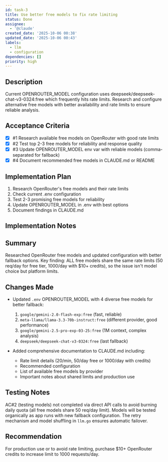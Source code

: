 ```yaml
---
id: task-3
title: Use better free models to fix rate limiting
status: Done
assignee:
  - '@claude'
created_date: '2025-10-06 00:38'
updated_date: '2025-10-06 00:43'
labels:
  - llm
  - configuration
dependencies: []
priority: high
---
```


## Description

<!-- SECTION:DESCRIPTION:BEGIN -->
Current OPENROUTER_MODEL configuration uses deepseek/deepseek-chat-v3-0324:free which frequently hits rate limits. Research and configure alternative free models with better availability and rate limits to ensure reliable analysis.
<!-- SECTION:DESCRIPTION:END -->

## Acceptance Criteria
<!-- AC:BEGIN -->
- [x] #1 Research available free models on OpenRouter with good rate limits
- [x] #2 Test top 2-3 free models for reliability and response quality
- [x] #3 Update OPENROUTER_MODEL env var with reliable models (comma-separated for fallback)
- [x] #4 Document recommended free models in CLAUDE.md or README
<!-- AC:END -->

## Implementation Plan

<!-- SECTION:PLAN:BEGIN -->
1. Research OpenRouter's free models and their rate limits
2. Check current .env configuration
3. Test 2-3 promising free models for reliability
4. Update OPENROUTER_MODEL in .env with best options
5. Document findings in CLAUDE.md
<!-- SECTION:PLAN:END -->

## Implementation Notes

<!-- SECTION:NOTES:BEGIN -->
## Summary

Researched OpenRouter free models and updated configuration with better fallback options. Key finding: ALL free models share the same rate limits (50 req/day for free tier, 1000/day with $10+ credits), so the issue isn't model choice but platform limits.

## Changes Made

- Updated `.env` OPENROUTER_MODEL with 4 diverse free models for better fallback:
  1. `google/gemini-2.0-flash-exp:free` (fast, reliable)
  2. `meta-llama/llama-3.3-70b-instruct:free` (different provider, good performance)
  3. `google/gemini-2.5-pro-exp-03-25:free` (1M context, complex analysis)
  4. `deepseek/deepseek-chat-v3-0324:free` (last fallback)

- Added comprehensive documentation to CLAUDE.md including:
  - Rate limit details (20/min, 50/day free or 1000/day with credits)
  - Recommended configuration
  - List of available free models by provider
  - Important notes about shared limits and production use

## Testing Notes

AC#2 (testing models) not completed via direct API calls to avoid burning daily quota (all free models share 50 req/day limit). Models will be tested organically as app runs with new fallback configuration. The retry mechanism and model shuffling in `llm.go` ensures automatic failover.

## Recommendation

For production use or to avoid rate limiting, purchase $10+ OpenRouter credits to increase limit to 1000 requests/day.
<!-- SECTION:NOTES:END -->
